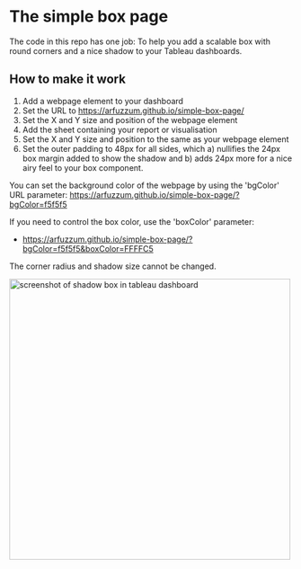 # The simple box page

The code in this repo has one job: To help you add a scalable box with round corners and a nice shadow to your Tableau dashboards.

## How to make it work
1. Add a webpage element to your dashboard
2. Set the URL to https://arfuzzum.github.io/simple-box-page/
3. Set the X and Y size and position of the webpage element
4. Add the sheet containing your report or visualisation
5. Set the X and Y size and position to the same as your webpage element
6. Set the outer padding to 48px for all sides, which a) nullifies the 24px box margin added to show the shadow and b) adds 24px more for a nice airy feel to your box component.

You can set the background color of the webpage by using the 'bgColor' URL parameter:
https://arfuzzum.github.io/simple-box-page/?bgColor=f5f5f5

If you need to control the box color, use the 'boxColor' parameter:
- https://arfuzzum.github.io/simple-box-page/?bgColor=f5f5f5&boxColor=FFFFC5

The corner radius and shadow size cannot be changed.

<img width="500" alt="screenshot of shadow box in tableau dashboard" src="https://github.com/user-attachments/assets/579a9f67-3384-4982-96a2-9b0c6b647861">
